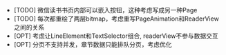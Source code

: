 - [TODO] 微信读书书页内部可以嵌入按钮，这种考虑写成另一种Page
- [TODO] 每次都重绘了两层bitmap，考虑重写PageAnimation和ReaderView之间的关系
- [OPT] 考虑让LineElement和TextSelector组合, readerView不参与数据交互
- [OPT] 分页不支持并发，章节数据只能排队分页，考虑优化